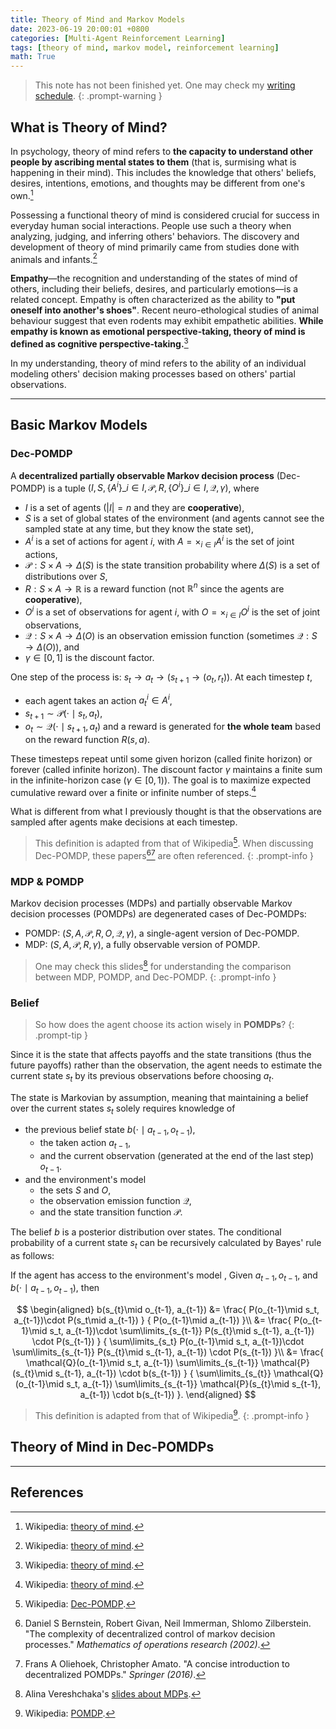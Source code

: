 ```yaml
---
title: Theory of Mind and Markov Models
date: 2023-06-19 20:00:01 +0800
categories: [Multi-Agent Reinforcement Learning]
tags: [theory of mind, markov model, reinforcement learning]
math: True
---
```


> This note has not been finished yet. One may check my [writing schedule](https://yuelin301.github.io/posts/Schedule/).
{: .prompt-warning }

## What is Theory of Mind?
In psychology, theory of mind refers to **the capacity to understand other people by ascribing mental states to them** (that is, surmising what is happening in their mind). This includes the knowledge that others' beliefs, desires, intentions, emotions, and thoughts may be different from one's own.[^wiki-tom]

Possessing a functional theory of mind is considered crucial for success in everyday human social interactions. People use such a theory when analyzing, judging, and inferring others' behaviors. The discovery and development of theory of mind primarily came from studies done with animals and infants.[^wiki-tom]

**Empathy**—the recognition and understanding of the states of mind of others, including their beliefs, desires, and particularly emotions—is a related concept. Empathy is often characterized as the ability to **"put oneself into another's shoes"**. Recent neuro-ethological studies of animal behaviour suggest that even rodents may exhibit empathetic abilities. **While empathy is known as emotional perspective-taking, theory of mind is defined as cognitive perspective-taking.**[^wiki-tom]

In my understanding, theory of mind refers to the ability of an individual modeling others' decision making processes based on others' partial observations.


---


## Basic Markov Models

### Dec-POMDP

A **decentralized partially observable Markov decision process** (Dec-POMDP) is a tuple $(I, S,\{A^i\}\_{i\in I}, \mathcal{P}, R, \{O^i\}\_{i\in I}, \mathcal{Q}, \gamma)$, where
- $I$ is a set of agents ($\vert I\vert=n$ and they are **cooperative**),
- $S$ is a set of global states of the environment (and agents cannot see the sampled state at any time, but they know the state set), 
- $A^i$ is a set of actions for agent $i$, with $A=\times_{i\in I} A^i$ is the set of joint actions,
- $\mathcal{P}:S\times A\to\Delta(S)$ is the state transition probability where $\Delta(S)$ is a set of distributions over $S$,
- $R:S\times A\to \mathbb{R}$ is a reward function (not $\mathbb{R}^n$ since the agents are **cooperative**),
- $O^i$ is a set of observations for agent $i$, with $O = \times_{i\in I} O^i$ is the set of joint observations,
- $\mathcal{Q}:S\times A\to\Delta(O)$ is an observation emission function (sometimes $\mathcal{Q}:S\to\Delta(O)$), and
- $\gamma\in[0,1]$ is the discount factor.

One step of the process is: $s_{t}\to a_{t}\to (s_{t+1} \to (o_{t}, r_{t}))$. At each timestep $t$,  
- each agent takes an action $a_t^i\in A^i$,
- $s_{t+1}\sim \mathcal{P}(\cdot \mid s_t, a_t)$, 
- $o_t \sim \mathcal{Q}(\cdot \mid s_{t+1}, a_{t})$ and a reward is generated for **the whole team** based on the reward function $R(s,a)$.

These timesteps repeat until some given horizon (called finite horizon) or forever (called infinite horizon). The discount factor $\gamma$ maintains a finite sum in the infinite-horizon case ($\gamma \in [0,1)$). 
The goal is to maximize expected cumulative reward over a finite or infinite number of steps.[^wiki-tom]

What is different from what I previously thought is that the observations are sampled after agents make decisions at each timestep.

> This definition is adapted from that of Wikipedia[^wiki-Dec-POMDP]. When discussing Dec-POMDP, these papers[^Dec-POMDP-Bernstein][^Dec-POMDP-Oliehoek] are often referenced.
{: .prompt-info }

### MDP & POMDP

Markov decision processes (MDPs) and partially observable Markov decision processes (POMDPs) are degenerated cases of Dec-POMDPs:
- POMDP: $(S, A, \mathcal{P}, R, O, \mathcal{Q}, \gamma)$, a single-agent version of Dec-POMDP.
- MDP: $(S, A, \mathcal{P}, R, \gamma)$, a fully observable version of POMDP.

> One may check this slides[^mdps-slides] for understanding the comparison between MDP, POMDP, and Dec-POMDP. 
{: .prompt-info }


### Belief

> So how does the agent choose its action wisely in **POMDPs**?
{: .prompt-tip }

Since it is the state that affects payoffs and the state transitions (thus the future payoffs) rather than the observation, the agent needs to estimate the current state $s_t$ by its previous observations before choosing $a_t$.

The state is Markovian by assumption, meaning that maintaining a belief over the current states $s_t$ solely requires knowledge of 
- the previous belief state $b(\cdot\mid a_{t-1}, o_{t-1})$, 
  - the taken action $a_{t-1}$, 
  - and the current observation (generated at the end of the last step) $o_{t-1}$.
- and the environment's model
  - the sets $S$ and $O$,
  - the observation emission function $\mathcal{Q}$,
  - and the state transition function $\mathcal{P}$.

The belief $b$ is a posterior distribution over states. The conditional probability of a current state $s_t$ can be recursively calculated by Bayes' rule as follows: 

If the agent has access to the environment's model , Given $a_{t-1}, o_{t-1}$, and $b(\cdot\mid a_{t-1}, o_{t-1})$, then

$$
\begin{aligned}
b(s_{t}\mid o_{t-1}, a_{t-1}) 
    &= \frac{
        P(o_{t-1}\mid s_t, a_{t-1})\cdot P(s_t\mid a_{t-1})
    }
    {
        P(o_{t-1}\mid a_{t-1})
    }\\
    &= \frac{
        P(o_{t-1}\mid s_t, a_{t-1})\cdot 
        \sum\limits_{s_{t-1}} 
        P(s_{t}\mid s_{t-1}, a_{t-1}) 
        \cdot P(s_{t-1})
    }
    {
        \sum\limits_{s_t}
        P(o_{t-1}\mid s_t, a_{t-1})\cdot 
        \sum\limits_{s_{t-1}} 
        P(s_{t}\mid s_{t-1}, a_{t-1}) 
        \cdot P(s_{t-1})
    }\\
    &= \frac{
        \mathcal{Q}(o_{t-1}\mid s_t, a_{t-1}) 
        \sum\limits_{s_{t-1}} 
        \mathcal{P}(s_{t}\mid s_{t-1}, a_{t-1}) 
        \cdot b(s_{t-1})
    }
    {
        \sum\limits_{s_{t}}
        \mathcal{Q}(o_{t-1}\mid s_t, a_{t-1}) 
        \sum\limits_{s_{t-1}} 
        \mathcal{P}(s_{t}\mid s_{t-1}, a_{t-1})
        \cdot b(s_{t-1})
    }.
\end{aligned}
$$

> This definition is adapted from that of Wikipedia[^wiki-POMDP].
{: .prompt-info }

## Theory of Mind in Dec-POMDPs


---

## References

[^wiki-tom]: Wikipedia: [theory of mind](https://en.wikipedia.org/wiki/Theory_of_mind).
[^Fuchs2019]: Andrew Fuchs, Michael Walton, Theresa Chadwick, Doug Lange. "Theory of mind for deep reinforcement learning in hanabi." *NeurIPS Workshop (2019)*.
[^wiki-Dec-POMDP]: Wikipedia: [Dec-POMDP](https://en.wikipedia.org/wiki/Decentralized_partially_observable_Markov_decision_process).
[^mdps-slides]: Alina Vereshchaka's [slides about MDPs](https://cse.buffalo.edu/~avereshc/rl_fall19/lecture_23_MDP_POMDP_DecPOMDP.pdf).
[^Dec-POMDP-Bernstein]: Daniel S Bernstein, Robert Givan, Neil Immerman, Shlomo Zilberstein. "The complexity of decentralized control of markov decision processes." *Mathematics of operations research (2002)*.
[^Dec-POMDP-Oliehoek]:Frans A Oliehoek, Christopher Amato. "A concise introduction to decentralized POMDPs." *Springer (2016)*.
[^wiki-POMDP]: Wikipedia: [POMDP](https://en.wikipedia.org/wiki/Partially_observable_Markov_decision_process).
